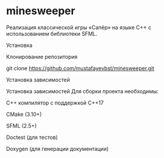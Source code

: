 # minesweeper
Реализация классической игры «Сапёр» на языке C++ с использованием библиотеки SFML.

Установка

Клонирование репозитория

git clone https://github.com/mustafayevbst/minesweeper.git

Установка зависимостей

Установка зависимостей
Для сборки проекта необходимы:

C++ компилятор с поддержкой C++17

CMake (3.10+)

SFML (2.5+)

Doctest (для тестов)

Doxygen (для генерации документации)
